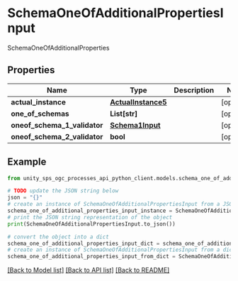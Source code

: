 # SchemaOneOfAdditionalPropertiesInput

SchemaOneOfAdditionalProperties

## Properties

Name | Type | Description | Notes
------------ | ------------- | ------------- | -------------
**actual_instance** | [**ActualInstance5**](ActualInstance5.md) |  | [optional]
**one_of_schemas** | **List[str]** |  | [optional]
**oneof_schema_1_validator** | [**Schema1Input**](Schema1Input.md) |  | [optional]
**oneof_schema_2_validator** | **bool** |  | [optional]

## Example

```python
from unity_sps_ogc_processes_api_python_client.models.schema_one_of_additional_properties_input import SchemaOneOfAdditionalPropertiesInput

# TODO update the JSON string below
json = "{}"
# create an instance of SchemaOneOfAdditionalPropertiesInput from a JSON string
schema_one_of_additional_properties_input_instance = SchemaOneOfAdditionalPropertiesInput.from_json(json)
# print the JSON string representation of the object
print(SchemaOneOfAdditionalPropertiesInput.to_json())

# convert the object into a dict
schema_one_of_additional_properties_input_dict = schema_one_of_additional_properties_input_instance.to_dict()
# create an instance of SchemaOneOfAdditionalPropertiesInput from a dict
schema_one_of_additional_properties_input_from_dict = SchemaOneOfAdditionalPropertiesInput.from_dict(schema_one_of_additional_properties_input_dict)
```
[[Back to Model list]](../README.md#documentation-for-models) [[Back to API list]](../README.md#documentation-for-api-endpoints) [[Back to README]](../README.md)

